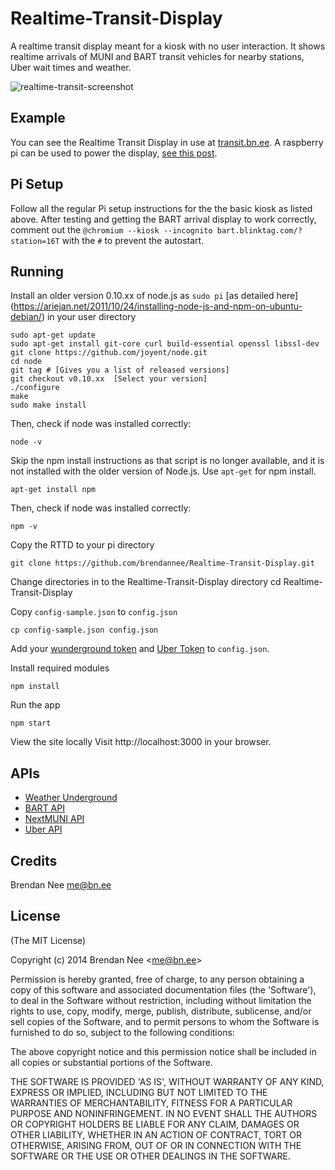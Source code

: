 # Realtime-Transit-Display

A realtime transit display meant for a kiosk with no user interaction.  It shows realtime arrivals of MUNI and BART transit vehicles for nearby stations, Uber wait times and weather.

![realtime-transit-screenshot](https://cloud.githubusercontent.com/assets/96217/4850393/82544c50-6069-11e4-8a2b-a818d29e009b.png)


## Example

You can see the Realtime Transit Display in use at [transit.bn.ee](http://transit.bn.ee).  A raspberry pi can be used to power the display, [see this post](http://blog.bn.ee/2013/01/11/building-a-real-time-transit-information-kiosk-with-raspberry-pi/).

## Pi Setup

Follow all the regular Pi setup instructions for the the basic kiosk as listed above.  After testing and getting the BART arrival display to work correctly, comment out the `@chromium --kiosk --incognito bart.blinktag.com/?station=16T` with the `#` to prevent the autostart.

## Running

Install an older version 0.10.xx of node.js as `sudo pi` [as detailed here] (https://ariejan.net/2011/10/24/installing-node-js-and-npm-on-ubuntu-debian/) in your user directory

    sudo apt-get update
    sudo apt-get install git-core curl build-essential openssl libssl-dev
    git clone https://github.com/joyent/node.git
    cd node
    git tag # [Gives you a list of released versions]
    git checkout v0.10.xx  [Select your version]
    ./configure
    make
    sudo make install
	
Then, check if node was installed correctly:

    node -v
    
Skip the npm install instructions as that script is no longer available, and it is not installed with the older version of Node.js.  Use `apt-get` for npm install.	

    apt-get install npm
	
Then, check if node was installed correctly:

    npm -v
	
Copy the RTTD to your pi directory

    git clone https://github.com/brendannee/Realtime-Transit-Display.git

Change directories in to the Realtime-Transit-Display directory
    cd Realtime-Transit-Display
 
Copy `config-sample.json` to `config.json`

    cp config-sample.json config.json

Add your [wunderground token](http://www.wunderground.com/weather/api/) and [Uber Token](https://developer.uber.com) to `config.json`.

Install required modules

    npm install

Run the app

    npm start
    
View the site locally
Visit http://localhost:3000 in your browser.


## APIs

* [Weather Underground](http://api.wunderground.com)
* [BART API](http://api.bart.gov)
* [NextMUNI API](http://www.sfmta.com/cms/asite/nextmunidata.htm)
* [Uber API](https://developer.uber.com)

## Credits

Brendan Nee me@bn.ee

## License

(The MIT License)

Copyright (c) 2014 Brendan Nee &lt;me@bn.ee&gt;

Permission is hereby granted, free of charge, to any person obtaining
a copy of this software and associated documentation files (the
'Software'), to deal in the Software without restriction, including
without limitation the rights to use, copy, modify, merge, publish,
distribute, sublicense, and/or sell copies of the Software, and to
permit persons to whom the Software is furnished to do so, subject to
the following conditions:

The above copyright notice and this permission notice shall be
included in all copies or substantial portions of the Software.

THE SOFTWARE IS PROVIDED 'AS IS', WITHOUT WARRANTY OF ANY KIND,
EXPRESS OR IMPLIED, INCLUDING BUT NOT LIMITED TO THE WARRANTIES OF
MERCHANTABILITY, FITNESS FOR A PARTICULAR PURPOSE AND NONINFRINGEMENT.
IN NO EVENT SHALL THE AUTHORS OR COPYRIGHT HOLDERS BE LIABLE FOR ANY
CLAIM, DAMAGES OR OTHER LIABILITY, WHETHER IN AN ACTION OF CONTRACT,
TORT OR OTHERWISE, ARISING FROM, OUT OF OR IN CONNECTION WITH THE
SOFTWARE OR THE USE OR OTHER DEALINGS IN THE SOFTWARE.
